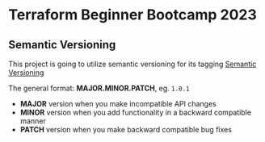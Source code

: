 # Terraform Beginner Bootcamp 2023

## Semantic Versioning

This project is going to utilize semantic versioning for its tagging
[Semantic Versioning](https://semver.org/)

The general format:
 **MAJOR.MINOR.PATCH**, eg. `1.0.1`

- **MAJOR** version when you make incompatible API changes
- **MINOR** version when you add functionality in a backward compatible manner
- **PATCH** version when you make backward compatible bug fixes